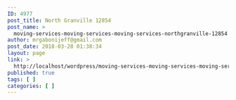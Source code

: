```yaml
---
ID: 4977
post_title: North Granville 12854
post_name: >
  moving-services-moving-services-moving-services-northgranville-12854
author: mrgabonijeff@gmail.com
post_date: 2018-03-28 01:38:34
layout: page
link: >
  http://localhost/wordpress/moving-services-moving-services-moving-services-northgranville-12854/
published: true
tags: [ ]
categories: [ ]
---
```

